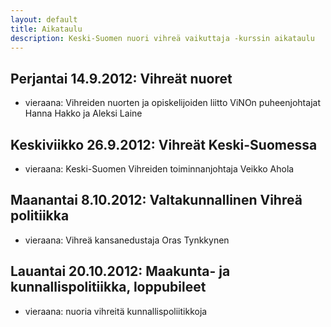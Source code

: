 ```yaml
---
layout: default
title: Aikataulu
description: Keski-Suomen nuori vihreä vaikuttaja -kurssin aikataulu
---
```


## Perjantai 14.9.2012: Vihreät nuoret
 - vieraana: Vihreiden nuorten ja opiskelijoiden liitto ViNOn puheenjohtajat Hanna Hakko ja Aleksi Laine

## Keskiviikko 26.9.2012: Vihreät Keski-Suomessa
 - vieraana: Keski-Suomen Vihreiden toiminnanjohtaja Veikko Ahola
 
## Maanantai 8.10.2012: Valtakunnallinen Vihreä politiikka
 - vieraana: Vihreä kansanedustaja Oras Tynkkynen

## Lauantai 20.10.2012: Maakunta- ja kunnallispolitiikka, loppubileet
 - vieraana: nuoria vihreitä kunnallispoliitikkoja